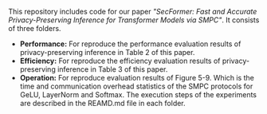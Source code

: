 This repository includes code for our paper *"SecFormer: Fast and Accurate Privacy-Preserving Inference for Transformer Models via SMPC"*. It consists of three folders.
- **Performance:** For reproduce the performance evaluation results of privacy-preserving inference in Table 2 of this paper.
- **Efficiency:** For reproduce the efficiency evaluation results of privacy-preserving inference in Table 3 of this paper.
- **Operation:** For reproduce evaluation results of Figure 5-9. Which is the time and communication overhead statistics of the SMPC protocols for GeLU, LayerNorm and Softmax.
The execution steps of the experiments are described in the REAMD.md file in each folder.
